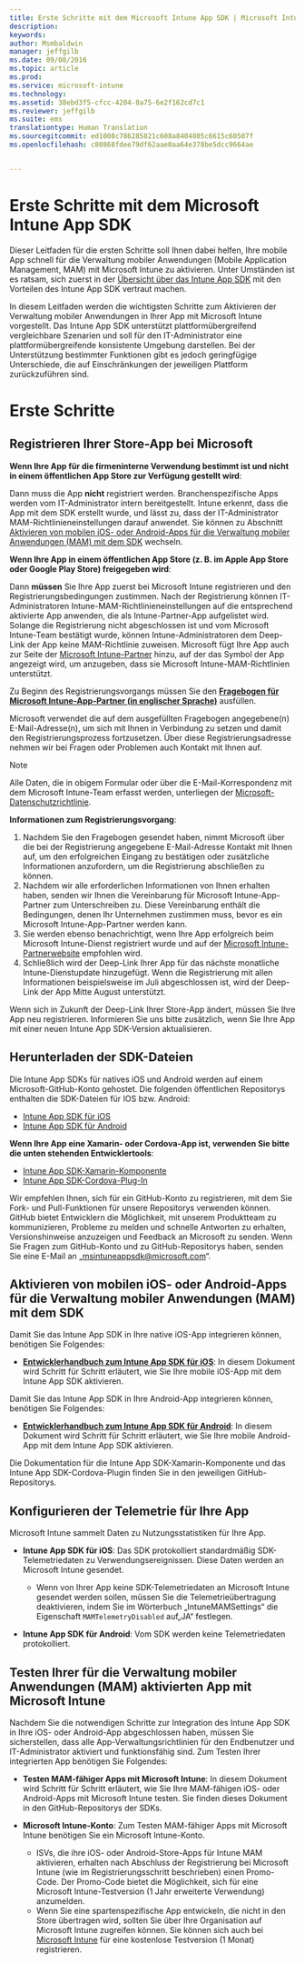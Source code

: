 ```yaml
---
title: Erste Schritte mit dem Microsoft Intune App SDK | Microsoft Intune
description: 
keywords: 
author: Msmbaldwin
manager: jeffgilb
ms.date: 09/08/2016
ms.topic: article
ms.prod: 
ms.service: microsoft-intune
ms.technology: 
ms.assetid: 38ebd3f5-cfcc-4204-8a75-6e2f162cd7c1
ms.reviewer: jeffgilb
ms.suite: ems
translationtype: Human Translation
ms.sourcegitcommit: ed1008c786285821c608a8404805c6615c60507f
ms.openlocfilehash: c80868fdee79df62aae0aa64e378be5dcc9664ae


---
```


# Erste Schritte mit dem Microsoft Intune App SDK

Dieser Leitfaden für die ersten Schritte soll Ihnen dabei helfen, Ihre mobile App schnell für die Verwaltung mobiler Anwendungen (Mobile Application Management, MAM) mit Microsoft Intune zu aktivieren. Unter Umständen ist es ratsam, sich zuerst in der [Übersicht über das Intune App SDK](intune-app-sdk.md) mit den Vorteilen des Intune App SDK vertraut machen.

In diesem Leitfaden werden die wichtigsten Schritte zum Aktivieren der Verwaltung mobiler Anwendungen in Ihrer App mit Microsoft Intune vorgestellt. Das Intune App SDK unterstützt plattformübergreifend vergleichbare Szenarien und soll für den IT-Administrator eine plattformübergreifende konsistente Umgebung darstellen. Bei der Unterstützung bestimmter Funktionen gibt es jedoch geringfügige Unterschiede, die auf Einschränkungen der jeweiligen Plattform zurückzuführen sind.

# Erste Schritte

## Registrieren Ihrer Store-App bei Microsoft

**Wenn Ihre App für die firmeninterne Verwendung bestimmt ist und nicht in einem öffentlichen App Store zur Verfügung gestellt wird**:

Dann muss die App **nicht** registriert werden. Branchenspezifische Apps werden vom IT-Administrator intern bereitgestellt. Intune erkennt, dass die App mit dem SDK erstellt wurde, und lässt zu, dass der IT-Administrator MAM-Richtlinieneinstellungen darauf anwendet. Sie können zu Abschnitt [Aktivieren von mobilen iOS- oder Android-Apps für die Verwaltung mobiler Anwendungen (MAM) mit dem SDK](#enable-your-ios-or-android-mobile-app-for-mam-with-the-sdk) wechseln.

**Wenn Ihre App in einem öffentlichen App Store (z. B. im Apple App Store oder Google Play Store) freigegeben wird**: 

Dann **müssen** Sie Ihre App zuerst bei Microsoft Intune registrieren und den Registrierungsbedingungen zustimmen. Nach der Registrierung können IT-Administratoren Intune-MAM-Richtlinieneinstellungen auf die entsprechend aktivierte App anwenden, die als Intune-Partner-App aufgelistet wird. Solange die Registrierung nicht abgeschlossen ist und vom Microsoft Intune-Team bestätigt wurde, können Intune-Administratoren dem Deep-Link der App keine MAM-Richtlinie zuweisen. Microsoft fügt Ihre App auch zur Seite der [Microsoft Intune-Partner](https://www.microsoft.com/en-us/cloud-platform/microsoft-intune-apps) hinzu, auf der das Symbol der App angezeigt wird, um anzugeben, dass sie Microsoft Intune-MAM-Richtlinien unterstützt.

Zu Beginn des Registrierungsvorgangs müssen Sie den **[Fragebogen für Microsoft Intune-App-Partner (in englischer Sprache)](https://forms.office.com/Pages/ResponsePage.aspx?id=v4j5cvGGr0GRqy180BHbR6oOVGFZ3pxJmwSN1N_eXwJUQUc5Mkw2UVU0VzI5WkhQOEYyMENWNDBWRS4u)** ausfüllen. 

Microsoft verwendet die auf dem ausgefüllten Fragebogen angegebene(n) E-Mail-Adresse(n), um sich mit Ihnen in Verbindung zu setzen und damit den Registrierungsprozess fortzusetzen. Über diese Registrierungsadresse nehmen wir bei Fragen oder Problemen auch Kontakt mit Ihnen auf.

> [!NOTE]
> Alle Daten, die in obigem Formular oder über die E-Mail-Korrespondenz mit dem Microsoft Intune-Team erfasst werden, unterliegen der [Microsoft-Datenschutzrichtlinie](https://www.microsoft.com/en-us/privacystatement/default.aspx).

**Informationen zum Registrierungsvorgang**: 

1. Nachdem Sie den Fragebogen gesendet haben, nimmt Microsoft über die bei der Registrierung angegebene E-Mail-Adresse Kontakt mit Ihnen auf, um den erfolgreichen Eingang zu bestätigen oder zusätzliche Informationen anzufordern, um die Registrierung abschließen zu können. 
2. Nachdem wir alle erforderlichen Informationen von Ihnen erhalten haben, senden wir Ihnen die Vereinbarung für Microsoft Intune-App-Partner zum Unterschreiben zu. Diese Vereinbarung enthält die Bedingungen, denen Ihr Unternehmen zustimmen muss, bevor es ein Microsoft Intune-App-Partner werden kann. 
3. Sie werden ebenso benachrichtigt, wenn Ihre App erfolgreich beim Microsoft Intune-Dienst registriert wurde und auf der [Microsoft Intune-Partnerwebsite](https://www.microsoft.com/en-us/cloud-platform/microsoft-intune-apps) empfohlen wird. 
4. Schließlich wird der Deep-Link Ihrer App für das nächste monatliche Intune-Dienstupdate hinzugefügt. Wenn die Registrierung mit allen Informationen beispielsweise im Juli abgeschlossen ist, wird der Deep-Link der App Mitte August unterstützt. 

Wenn sich in Zukunft der Deep-Link Ihrer Store-App ändert, müssen Sie Ihre App neu registrieren. Informieren Sie uns bitte zusätzlich, wenn Sie Ihre App mit einer neuen Intune App SDK-Version aktualisieren.



## Herunterladen der SDK-Dateien

Die Intune App SDKs für natives iOS und Android werden auf einem Microsoft-GitHub-Konto gehostet. Die folgenden öffentlichen Repositorys enthalten die SDK-Dateien für IOS bzw. Android:

* [Intune App SDK für iOS](https://github.com/msintuneappsdk/ms-intune-app-sdk-ios)
* [Intune App SDK für Android](https://github.com/msintuneappsdk/ms-intune-app-sdk-android)

**Wenn Ihre App eine Xamarin- oder Cordova-App ist, verwenden Sie bitte die unten stehenden Entwicklertools**:

* [Intune App SDK-Xamarin-Komponente](https://github.com/msintuneappsdk/intune-app-sdk-xamarin)
* [Intune App SDK-Cordova-Plug-In](https://github.com/msintuneappsdk/cordova-plugin-ms-intune-mam)

Wir empfehlen Ihnen, sich für ein GitHub-Konto zu registrieren, mit dem Sie Fork- und Pull-Funktionen für unsere Repositorys verwenden können. GitHub bietet Entwicklern die Möglichkeit, mit unserem Produktteam zu kommunizieren, Probleme zu melden und schnelle Antworten zu erhalten, Versionshinweise anzuzeigen und Feedback an Microsoft zu senden. Wenn Sie Fragen zum GitHub-Konto und zu GitHub-Repositorys haben, senden Sie eine E-Mail an „msintuneappsdk@microsoft.com“.





## Aktivieren von mobilen iOS- oder Android-Apps für die Verwaltung mobiler Anwendungen (MAM) mit dem SDK

Damit Sie das Intune App SDK in Ihre native iOS-App integrieren können, benötigen Sie Folgendes: 

* **[Entwicklerhandbuch zum Intune App SDK für iOS](intune-app-sdk-ios.md)**: In diesem Dokument wird Schritt für Schritt erläutert, wie Sie Ihre mobile iOS-App mit dem Intune App SDK aktivieren. 


Damit Sie das Intune App SDK in Ihre Android-App integrieren können, benötigen Sie Folgendes:

* **[Entwicklerhandbuch zum Intune App SDK für Android](intune-app-sdk-android.md)**: In diesem Dokument wird Schritt für Schritt erläutert, wie Sie Ihre mobile Android-App mit dem Intune App SDK aktivieren. 

Die Dokumentation für die Intune App SDK-Xamarin-Komponente und das Intune App SDK-Cordova-Plugin finden Sie in den jeweiligen GitHub-Repositorys. 


## Konfigurieren der Telemetrie für Ihre App

Microsoft Intune sammelt Daten zu Nutzungsstatistiken für Ihre App.

* **Intune App SDK für iOS**: Das SDK protokolliert standardmäßig SDK-Telemetriedaten zu Verwendungsereignissen. Diese Daten werden an Microsoft Intune gesendet.

    * Wenn von Ihrer App keine SDK-Telemetriedaten an Microsoft Intune gesendet werden sollen, müssen Sie die Telemetrieübertragung deaktivieren, indem Sie im Wörterbuch „IntuneMAMSettings“ die Eigenschaft `MAMTelemetryDisabled` auf„JA“ festlegen.

* **Intune App SDK für Android**: Vom SDK werden keine Telemetriedaten protokolliert.

## Testen Ihrer für die Verwaltung mobiler Anwendungen (MAM) aktivierten App mit Microsoft Intune

Nachdem Sie die notwendigen Schritte zur Integration des Intune App SDK in Ihre iOS- oder Android-App abgeschlossen haben, müssen Sie sicherstellen, dass alle App-Verwaltungsrichtlinien für den Endbenutzer und IT-Administrator aktiviert und funktionsfähig sind. Zum Testen Ihrer integrierten App benötigen Sie Folgendes:

<!--TODO-->

* **Testen MAM-fähiger Apps mit Microsoft Intune**: In diesem Dokument wird Schritt für Schritt erläutert, wie Sie Ihre MAM-fähigen iOS- oder Android-Apps mit Microsoft Intune testen. Sie finden dieses Dokument in den GitHub-Repositorys der SDKs.

* **Microsoft Intune-Konto**: Zum Testen MAM-fähiger Apps mit Microsoft Intune benötigen Sie ein Microsoft Intune-Konto. 
    * ISVs, die ihre iOS- oder Android-Store-Apps für Intune MAM aktivieren, erhalten nach Abschluss der Registrierung bei Microsoft Intune (wie im Registrierungsschritt beschrieben) einen Promo-Code. Der Promo-Code bietet die Möglichkeit, sich für eine Microsoft Intune-Testversion (1 Jahr erweiterte Verwendung) anzumelden. 
    * Wenn Sie eine spartenspezifische App entwickeln, die nicht in den Store übertragen wird, sollten Sie über Ihre Organisation auf Microsoft Intune zugreifen können. Sie können sich auch bei [Microsoft Intune](https://portal.office.com/Signup/Signup.aspx?OfferId=40BE278A-DFD1-470a-9EF7-9F2596EA7FF9&dl=INTUNE_A&ali=1#0) für eine kostenlose Testversion (1 Monat) registrieren.




<!--HONumber=Nov16_HO1-->


